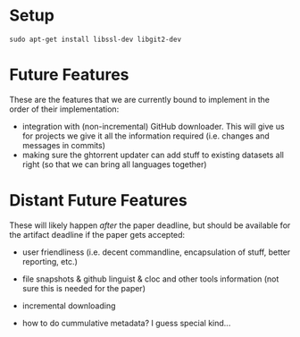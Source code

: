# Setup

    sudo apt-get install libssl-dev libgit2-dev

# Future Features

These are the features that we are currently bound to implement in the order of their implementation:

- integration with (non-incremental) GitHub downloader. This will give us for projects we give it all the information required (i.e. changes and messages in commits)
- making sure the ghtorrent updater can add stuff to existing datasets all right (so that we can bring all languages together)

# Distant Future Features

These will likely happen *after* the paper deadline, but should be available for the artifact deadline if the paper gets accepted:

- user friendliness (i.e. decent commandline, encapsulation of stuff, better reporting, etc.)
- file snapshots & github linguist & cloc and other tools information (not sure this is needed for the paper)
- incremental downloading

- how to do cummulative metadata? I guess special kind...